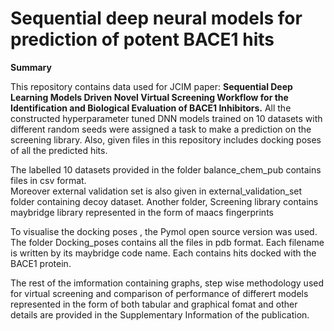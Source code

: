 # Sequential deep neural models for prediction of potent BACE1 hits  
**Summary**

This repository contains data used for JCIM paper: **Sequential Deep Learning Models Driven Novel Virtual Screening Workflow for the Identification and Biological Evaluation of BACE1 Inhibitors.** All the constructed hyperparameter tuned DNN models trained on 10 datasets with different random seeds were assigned a task to make a prediction on the screening library. Also, given files in this repository includes docking poses of all the predicted hits.

The labelled 10 datasets provided in the folder balance_chem_pub contains files in csv format.  
Moreover external validation set is also given in external_validation_set folder containing decoy dataset. 
Another folder, Screening library contains maybridge library represented in the form of maacs fingerprints 

To visualise the docking poses , the Pymol open source version was used.
The folder Docking_poses contains all the files in pdb format. Each filename is written by its maybridge code name. 
Each contains hits docked with the BACE1 protein.

The rest of the imformation containing graphs, step wise methodology used for virtual screening and comparison of performance of differert models represented in the form of both tabular and graphical fomat and other details are provided in the Supplementary Information of the publication.





